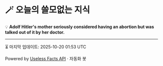 # 🪄 오늘의 쓸모없는 지식

💡 **Adolf Hitler's mother seriously considered having an abortion but was talked out of it by her doctor.**

---
⏳ 마지막 업데이트: 2025-10-20 01:53 UTC

Powered by [Useless Facts API](https://uselessfacts.jsph.pl/) · 자동화 봇